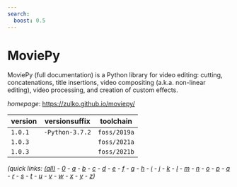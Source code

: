 ```yaml
---
search:
  boost: 0.5
---
```

# MoviePy

MoviePy (full documentation) is a Python library for video editing: cutting, concatenations,  title insertions, video compositing (a.k.a. non-linear editing), video processing, and creation of custom effects.

*homepage*: <https://zulko.github.io/moviepy/>

version | versionsuffix | toolchain
--------|---------------|----------
``1.0.1`` | ``-Python-3.7.2`` | ``foss/2019a``
``1.0.3`` |  | ``foss/2021a``
``1.0.3`` |  | ``foss/2021b``


*(quick links: [(all)](../index.md) - [0](../0/index.md) - [a](../a/index.md) - [b](../b/index.md) - [c](../c/index.md) - [d](../d/index.md) - [e](../e/index.md) - [f](../f/index.md) - [g](../g/index.md) - [h](../h/index.md) - [i](../i/index.md) - [j](../j/index.md) - [k](../k/index.md) - [l](../l/index.md) - [m](../m/index.md) - [n](../n/index.md) - [o](../o/index.md) - [p](../p/index.md) - [q](../q/index.md) - [r](../r/index.md) - [s](../s/index.md) - [t](../t/index.md) - [u](../u/index.md) - [v](../v/index.md) - [w](../w/index.md) - [x](../x/index.md) - [y](../y/index.md) - [z](../z/index.md))*


